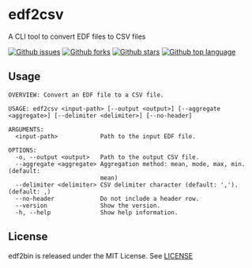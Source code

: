 # edf2csv

A CLI tool to convert EDF files to CSV files

<!-- # Badges -->

[![Github issues](https://img.shields.io/github/issues/swiftbin/edf2csv)](https://github.com/swiftbin/edf2csv/issues)
[![Github forks](https://img.shields.io/github/forks/swiftbin/edf2csv)](https://github.com/swiftbin/edf2csv/network/members)
[![Github stars](https://img.shields.io/github/stars/swiftbin/edf2csv)](https://github.com/swiftbin/edf2csv/stargazers)
[![Github top language](https://img.shields.io/github/languages/top/swiftbin/edf2csv)](https://github.com/swiftbin/edf2csv/)

## Usage

```
OVERVIEW: Convert an EDF file to a CSV file.

USAGE: edf2csv <input-path> [--output <output>] [--aggregate <aggregate>] [--delimiter <delimiter>] [--no-header]

ARGUMENTS:
  <input-path>            Path to the input EDF file.

OPTIONS:
  -o, --output <output>   Path to the output CSV file.
  --aggregate <aggregate> Aggregation method: mean, mode, max, min. (default:
                          mean)
  --delimiter <delimiter> CSV delimiter character (default: ','). (default: ,)
  --no-header             Do not include a header row.
  --version               Show the version.
  -h, --help              Show help information.
```

## License

edf2bin is released under the MIT License. See [LICENSE](./LICENSE)
